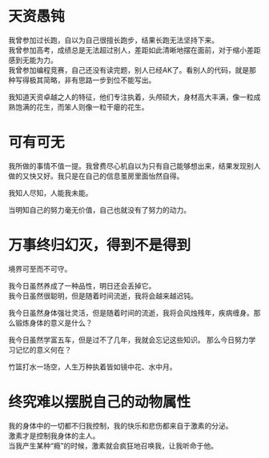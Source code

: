 # 天资愚钝
我曾参加过长跑，自以为自己很擅长跑步，结果长跑无法坚持下来。  
我曾参加高考，成绩总是无法超过别人，差距如此清晰地摆在面前，对于缩小差距感到无能为力。  
我曾参加编程竞赛，自己还没有读完题，别人已经AK了。看别人的代码，就是那种写得极其简略，非有思路一步到位不能写出。

我知道天资卓越之人的特征，他们专注执着，头颅硕大，身材高大丰满，像一粒成熟饱满的花生，而笨人则像一粒干瘪的花生。
# 可有可无
我所做的事情不值一提。我曾费尽心机自以为只有自己能够想出来，结果发现别人做的又快又好。我只是在自己的信息茧房里面怡然自得。

我知人尽知，人能我未能。

当明知自己的努力毫无价值，自己也就没有了努力的动力。

# 万事终归幻灭，得到不是得到
境界可至而不可守。

我今日虽然养成了一种品性，明日还会丢掉它。  
我今日虽然很聪明，但是随着时间流逝，我将会越来越迟钝。

我今日虽然身体强壮灵活，但是随着时间的流逝，我将会风烛残年，疾病缠身。那么锻炼身体的意义是什么？

我今日虽然学富五车，但是过不了几年，我就会忘记这些知识。
那么今日努力学习记忆的意义何在？

竹篮打水一场空，人生万种执着皆如镜中花、水中月。

# 终究难以摆脱自己的动物属性
我的身体中的一切都不归我控制，我的快乐和悲伤都来自于激素的分泌。  
激素才是控制我身体的主人。  
当我产生某种“瘾”的时候，激素就会疯狂地召唤我，让我听命于他。  